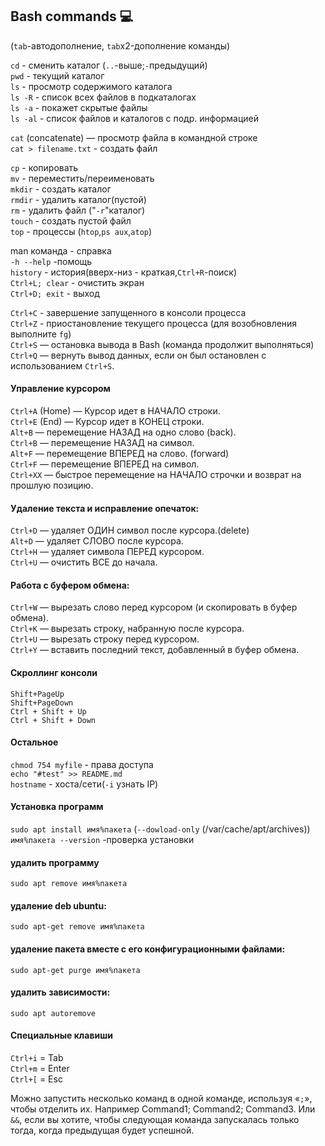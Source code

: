 ## Bash commands 💻

(`tab`-автодополнение, `tab`x2-дополнение команды)

`cd` - сменить каталог (`..`-выше;`-`предыдущий)  
`pwd` - текущий каталог  
`ls` - просмотр содержимого каталога  
`ls -R` - список всех файлов в подкаталогах  
`ls -a` - покажет скрытые файлы  
`ls -al` - список файлов и каталогов с подр. информацией

`cat` (concatenate) — просмотр файла в командной строке  
`cat > filename.txt` - создать файл

`cp` - копировать  
`mv` - переместить/переименовать  
`mkdir` - создать каталог  
`rmdir` - удалить каталог(пустой)  
`rm` - удалить файл ("`-r`"каталог)  
`touch` - создать пустой файл  
`top` - процессы (`htop`,`ps aux`,`atop`)

man команда - справка  
`-h --help` -помощь  
`history` - история(вверх-низ - краткая,`Ctrl+R`-поиск)  
`Ctrl+L; clear` - очистить экран  
`Ctrl+D; exit` - выход

`Ctrl+C` - завершение запущенного в консоли процесса  
`Ctrl+Z` - приостановление текущего процесса (для возобновления выполните `fg`)  
`Ctrl+S` — остановка вывода в Bash (команда продолжит выполняться)  
`Ctrl+Q` — вернуть вывод данных, если он был остановлен с использованием `Ctrl+S`.

#### Управление курсором

`Ctrl+A` (Home) — Курсор идет в НАЧАЛО строки.  
`Ctrl+E` (End) — Курсор идет в КОНЕЦ строки.  
`Alt+B` — перемещение НАЗАД на одно слово (back).  
`Ctrl+B` — перемещение НАЗАД на символ.  
`Alt+F` — перемещение ВПЕРЕД на слово. (forward)  
`Ctrl+F` — перемещение ВПЕРЕД на символ.  
`Ctrl+XX` — быстрое перемещение на НАЧАЛО строчки и возврат на прошлую позицию.

#### Удаление текста и исправление опечаток:

`Ctrl+D` — удаляет ОДИН символ после курсора.(delete)  
`Alt+D` — удаляет СЛОВО после курсора.  
`Ctrl+H` — удаляет символа ПЕРЕД курсором.  
`Ctrl+U` — очистить ВСЕ до начала.

#### Работа с буфером обмена:

`Ctrl+W` — вырезать слово перед курсором (и скопировать в буфер обмена).  
`Ctrl+K` — вырезать строку, набранную после курсора.  
`Ctrl+U` — вырезать строку перед курсором.  
`Ctrl+Y` — вставить последний текст, добавленный в буфер обмена.

#### Скроллинг консоли

`Shift+PageUp`  
`Shift+PageDown`  
`Ctrl + Shift + Up`  
`Ctrl + Shift + Down`

#### Остальное

`chmod 754 myfile` - права доступа  
`echo "#test" >> README.md`  
`hostname` - хоста/сети(`-i` узнать IP)

#### Установка программ

`sudo apt install имя%пакета` (`--dowload-only` (/var/cache/apt/archives))  
`имя%пакета --version` -проверка установки

#### удалить программу

`sudo apt remove имя%пакета`

#### удаление deb ubuntu:

`sudo apt-get remove имя%пакета`

#### удаление пакета вместе с его конфигурационными файлами:

`sudo apt-get purge имя%пакета`

#### удалить зависимости:

`sudo apt autoremove`

#### Специальные клавиши

`Ctrl+i` = Tab  
`Ctrl+m` = Enter  
`Ctrl+[` = Esc

Можно запустить несколько команд в одной команде, используя «`;`», чтобы отделить их. Например Command1; Command2; Command3. Или `&&`, если вы хотите, чтобы следующая команда запускалась только тогда, когда предыдущая будет успешной.
